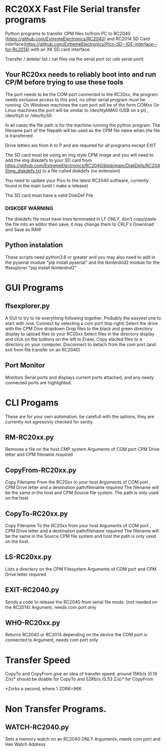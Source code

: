 # RC20XX Fast File Serial transfer programs
Python programs to transfer CPM files to/from PC to RC2040 (https://github.com/ExtremeElectronics/RC2040) and RC2014 SD Card interface(https://github.com/ExtremeElectronics/Pico-SD--IDE-interface--for-Rc2014) with an XK SD card interface.

Transfer / delete/ list / cat files via the serial port (or usb serial port) 

## Your RC20xx needs to reliably boot into and run CP/M before trying to use these tools

The port needs to be the COM port connected to the RC20xx, the program needs exclusive access to this port, no other serial program must be running.
On Windows machines the com port will be of the form COMxx 
On Linux machines the port will be similar to /dev/ttyAMA0 (USB on a pi) , /dev/tty0 or /dev/ttyS0  

In all cases the file path is for the machine running the python program. 
The filename part of the filepath will be used as the CPM file name when the file is transferred

Drive letters are from A to P and are required for all programs except EXIT

The SD card must be using an img style CPM image and you will need to add the img diskdefs to your SD card from https://github.com/ExtremeElectronics/RC2040/blob/main/DiskDefs/RC2040img_diskdefs.txt to a file called diskdefs (no extension)

You need to update your Pico to the latest RC2040 software, currently found in the main (until I make a release)

The SD card must have a valid DiskDef File
### DISKDEF WARNING ###
The diskdefs file must have lines terminated in LF ONLY, don't copy/paste the file into an editor then save, it may change them to CRLF's 
Download and Save as RAW

## Python instalation

These scripts need python3.6 or greater and you may also need to add in the pyserial module "pip install pyserial"
and the tkinterdnd2 module for the ffsexplorer "pip install tkinterdnd2"

# GUI Programs

## ffsexplorer.py
A GUI to try to tie everything following together. Probably the easyest one to start with now.
Connect by selecting a com port (top right)
Select the drive with the CPM Dive dropdown
Drop files to the black and green directory display to upload files to your RC20xx
Select files in the directory display and click on the buttons on the left to Erase, Copy slected files to a directory on your computer.
Disconnect to detach from the com port (and exit from file transfer on an RC2040) 

## Port Monitor
Monitors Serial ports and displays current ports attached, and any newly connected ports are highlighted.

# CLI Progams
These are for your own automation. be carefull with the options, they are currently not agressivly checked for sanity. 

## RM-RC20xx.py
Removes a file on the host CMP system 
Arguments of COM port CPM Drive letter and CPM filename required

## CopyFrom-RC20xx.py
Copy Filename From the RC20xx to your host 
Arguments of  COM port , CPM Drive letter and a destination path/filename required
The filename will be the same in the host and CPM Source file system.
The path is only used on the host.

## CopyTo-RC20xx.py
Copy Filename To the RC20xx from your host 
Arguments of COM port , CPM Drive letter and a destination path/filename required
The filename will be the same in the Source CPM file system and host 
the path is only used on the host.

## LS-RC20xx.py
Lists a directory on the CPM Filesystem 
Arguments of COM port and CPM Drive letter required

## EXIT-RC2040.py
Sends a code to release the RC2040 from serial file mode. (not needed on the RC2014)
Argument, needs com port only 

## WHO-RC20xx.py
Returns RC2040 or RC2014 depending on the device the COM port is connected to
Argument, needs com port only 

# Transfer Speed
CopyTo and CopyFrom give an idea of transfer speed. 
around 15Kb/s (0.16 Z/s)* should be doable for CopyTo 
and 52Kb/s (0.53 Z/s)* for CopyFrom

*Zorks a second, where 1 ZORK=96K

# Non Transfer Programs.

## WATCH-RC2040.py
Sets a memory watch on an RC2040 ONLY
Arguments, needs com port and Hex Watch Address
